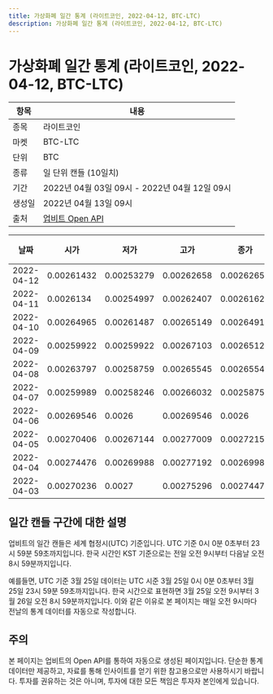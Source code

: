```yaml
---
title: 가상화폐 일간 통계 (라이트코인, 2022-04-12, BTC-LTC)
description: 가상화폐 일간 통계 (라이트코인, 2022-04-12, BTC-LTC)
---
```



가상화폐 일간 통계 (라이트코인, 2022-04-12, BTC-LTC)
===

|항목|내용|
|--|--|
|종목|라이트코인|
|마켓|BTC-LTC|
|단위|BTC|
|종류|일 단위 캔들 (10일치)|
|기간|2022년 04월 03일 09시 - 2022년 04월 12일 09시|
|생성일|2022년 04월 13일 09시|
|출처|[업비트 Open API](https://docs.upbit.com)|


|날짜|시가|저가|고가|종가|비고|
|--|--|--|--|--|--|
|2022-04-12|0.00261432|0.00253279|0.00262658|0.00262658|    |
|2022-04-11|0.0026134|0.00254997|0.00262407|0.00261626|    |
|2022-04-10|0.00264965|0.00261487|0.00265149|0.00264914|    |
|2022-04-09|0.00259922|0.00259922|0.00267103|0.00265121|    |
|2022-04-08|0.00263797|0.00258759|0.00265545|0.00265545|    |
|2022-04-07|0.00259989|0.00258246|0.00266032|0.00258752|    |
|2022-04-06|0.00269546|0.0026|0.00269546|0.0026|    |
|2022-04-05|0.00270406|0.00267144|0.00277009|0.00272156|    |
|2022-04-04|0.00274476|0.00269988|0.00277192|0.00269988|    |
|2022-04-03|0.00270236|0.0027|0.00275296|0.00274476|    |


일간 캔들 구간에 대한 설명
---


업비트의 일간 캔들은 세계 협정시(UTC) 기준입니다. 
UTC 기준 0시 0분 0초부터 23시 59분 59초까지입니다. 
한국 시간인 KST 기준으로는 전일 오전 9시부터 다음날 오전 8시 59분까지입니다. 


예를들면, UTC 기준 3월 25일 데이터는 UTC 시준 3월 25일 0시 0분 0초부터 3월 25일 23시 59분 59초까지입니다. 
한국 시간으로 표현하면 3월 25일 오전 9시부터 3월 26일 오전 8시 59분까지입니다. 
이와 같은 이유로 본 페이지는 매일 오전 9시마다 전날의 통계 데이터를 자동으로 작성합니다. 


주의
---


본 페이지는 업비트의 Open API를 통하여 자동으로 생성된 페이지입니다. 
단순한 통계 데이터만 제공하고, 자료를 통해 인사이트를 얻기 위한 참고용으로만 사용하시기 바랍니다. 
투자를 권유하는 것은 아니며, 투자에 대한 모든 책임은 투자자 본인에게 있습니다. 
